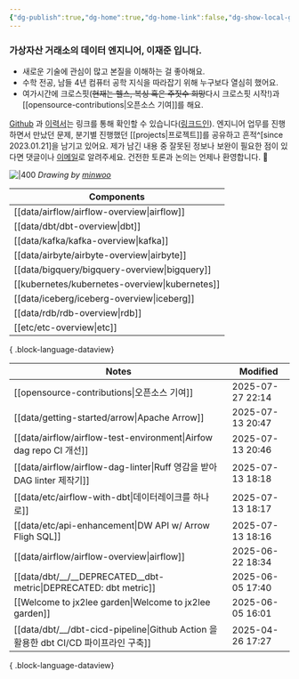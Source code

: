 ```yaml
---
{"dg-publish":true,"dg-home":true,"dg-home-link":false,"dg-show-local-graph":false,"dg-show-backlinks":false,"dg-show-toc":false,"dg-show-inline-title":false,"dg-show-file-tree":false,"dg-enable-search":true,"dg-link-preview":false,"dg-show-tags":false,"dg-pass-frontmatter":false,"permalink":"/Welcome to jx2lee garden/","tags":["gardenEntry"],"dgEnableSearch":true,"dgPassFrontmatter":true,"noteIcon":"","created":"2024-10-02T18:51:46.000+09:00"}
---
```




### 가상자산 거래소의 데이터 엔지니어, 이재준 입니다.

- 새로운 기술에 관심이 많고 본질을 이해하는 걸 좋아해요.
- 수학 전공, 남들 4년 컴퓨터 공학 지식을 따라잡기 위해 누구보다 열심히 했어요.
- 여가시간에 크로스핏(~~현재는 헬스, 복싱 혹은 주짓수 희망~~다시 크로스핏 시작!)과 [[opensource-contributions\|오픈소스 기여]]를 해요.


[Github](https://github.com/jx2lee) 과 [이력서](https://github.com/jx2lee/resume/blob/main/resume-kr.pdf)는 링크를 통해 확인할 수 있습니다([링크드인](https://www.linkedin.com/in/jx2lee/)). 엔지니어 업무를 진행하면서 만났던 문제, 분기별 진행했던 [[projects\|프로젝트]]를 공유하고 흔적^[since 2023.01.21]을 남기고 있어요. 제가 남긴 내용 중 잘못된 정보나 보완이 필요한 점이 있다면 댓글이나 [이메일](malito:dev.jaejun.lee.1991@gmail.com)로 알려주세요. 건전한 토론과 논의는 언제나 환영합니다. 🤗


![|400](https://i.imgur.com/IOPpMZJ.jpeg)
*Drawing by [minwoo](https://github.com/tommybebe)*


| Components                                        |
| ------------------------------------------------- |
| [[data/airflow/airflow-overview\|airflow]]     |
| [[data/dbt/dbt-overview\|dbt]]                 |
| [[data/kafka/kafka-overview\|kafka]]           |
| [[data/airbyte/airbyte-overview\|airbyte]]     |
| [[data/bigquery/bigquery-overview\|bigquery]]  |
| [[kubernetes/kubernetes-overview\|kubernetes]] |
| [[data/iceberg/iceberg-overview\|iceberg]]     |
| [[data/rdb/rdb-overview\|rdb]]                 |
| [[etc/etc-overview\|etc]]                      |

{ .block-language-dataview}


| Notes                                                                        | Modified         |
| ---------------------------------------------------------------------------- | ---------------- |
| [[opensource-contributions\|오픈소스 기여]]                                     | 2025-07-27 22:14 |
| [[data/getting-started/arrow\|Apache Arrow]]                              | 2025-07-13 20:47 |
| [[data/airflow/airflow-test-environment\|Airfow dag repo CI 개선]]          | 2025-07-13 20:46 |
| [[data/airflow/airflow-dag-linter\|Ruff 영감을 받아 DAG linter 제작기]]           | 2025-07-13 18:18 |
| [[data/etc/airflow-with-dbt\|데이터레이크를 하나로]]                                | 2025-07-13 18:17 |
| [[data/etc/api-enhancement\|DW API w/ Arrow Fligh SQL]]                   | 2025-07-13 18:16 |
| [[data/airflow/airflow-overview\|airflow]]                                | 2025-06-22 18:34 |
| [[data/dbt/__/__DEPRECATED__dbt-metric\|DEPRECATED: dbt metric]]          | 2025-06-05 17:40 |
| [[Welcome to jx2lee garden\|Welcome to jx2lee garden]]                    | 2025-06-05 16:01 |
| [[data/dbt/__/dbt-cicd-pipeline\|Github Action 을 활용한 dbt CI/CD 파이프라인 구축]] | 2025-04-26 17:27 |

{ .block-language-dataview}
